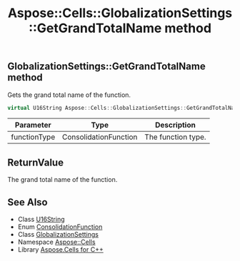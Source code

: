 ﻿---
title: Aspose::Cells::GlobalizationSettings::GetGrandTotalName method
linktitle: GetGrandTotalName
second_title: Aspose.Cells for C++ API Reference
description: 'Aspose::Cells::GlobalizationSettings::GetGrandTotalName method. Gets the grand total name of the function in C++.'
type: docs
weight: 1100
url: /cpp/aspose.cells/globalizationsettings/getgrandtotalname/
---
## GlobalizationSettings::GetGrandTotalName method


Gets the grand total name of the function.

```cpp
virtual U16String Aspose::Cells::GlobalizationSettings::GetGrandTotalName(ConsolidationFunction functionType)
```


| Parameter | Type | Description |
| --- | --- | --- |
| functionType | ConsolidationFunction | The function type. |

## ReturnValue

The grand total name of the function.

## See Also

* Class [U16String](../../u16string/)
* Enum [ConsolidationFunction](../../consolidationfunction/)
* Class [GlobalizationSettings](../)
* Namespace [Aspose::Cells](../../)
* Library [Aspose.Cells for C++](../../../)
